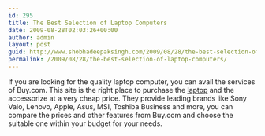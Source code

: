 ```yaml
---
id: 295
title: The Best Selection of Laptop Computers
date: 2009-08-28T02:03:26+00:00
author: admin
layout: post
guid: http://www.shobhadeepaksingh.com/2009/08/28/the-best-selection-of-laptop-computers/
permalink: /2009/08/28/the-best-selection-of-laptop-computers/
---
```

If you are looking for the quality laptop computer, you can avail the services of Buy.com. This site is the right place to purchase the [laptop](http://www.buy.com/cat/laptop-computers/212.html) and the accessorize at a very cheap price. They provide leading brands like Sony Vaio, Lenovo, Apple, Asus, MSI, Toshiba Business and more, you can compare the prices and other features from Buy.com and choose the suitable one within your budget for your needs.